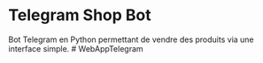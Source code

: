 # Telegram Shop Bot

Bot Telegram en Python permettant de vendre des produits via une interface simple.
#   W e b A p p T e l e g r a m  
 